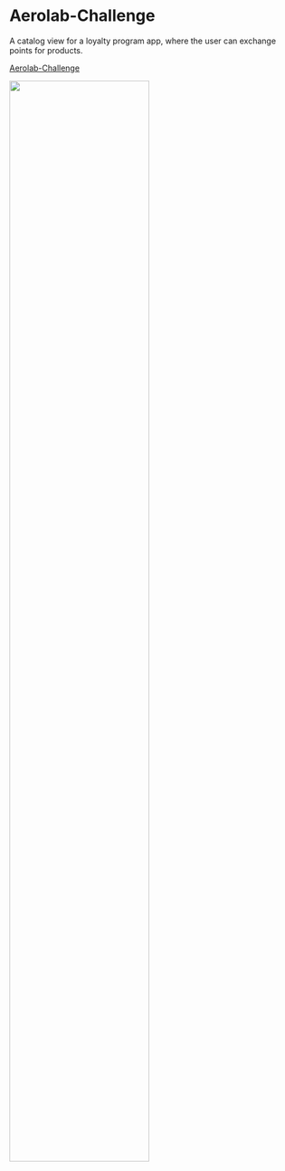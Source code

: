# Aerolab-Challenge
A catalog view for a loyalty program app, where the user can exchange points for products. 

[Aerolab-Challenge](https://aerolab-coding-challenge-santiabo.vercel.app/)


<img src="https://user-images.githubusercontent.com/67667762/119336421-0b768400-bc64-11eb-9f50-0210aeb7c9fa.png" width="70%" height="70%">
